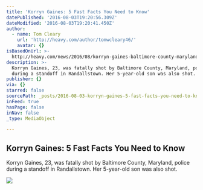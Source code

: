 ```yaml
---
title: 'Korryn Gaines: 5 Fast Facts You Need to Know'
datePublished: '2016-08-03T19:20:56.309Z'
dateModified: '2016-08-03T19:20:41.450Z'
author:
  - name: Tom Cleary
    url: 'http://heavy.com/author/tomwcleary46/'
    avatar: {}
isBasedOnUrl: >-
  http://heavy.com/news/2016/08/korryn-gaines-baltimore-county-maryland-son-kodi-photos-facebook-police-shooting-photos-facebook-videos-warrant/
description: >-
  Korryn Gaines, 23, was fatally shot by Baltimore County, Maryland, police
  during a standoff in Randallstown. Her 5-year-old son was also shot.
publisher: {}
via: {}
starred: false
sourcePath: _posts/2016-08-03-korryn-gaines-5-fast-facts-you-need-to-know.md
inFeed: true
hasPage: false
inNav: false
_type: MediaObject

---
```

<article style=""><h1>Korryn Gaines: 5 Fast Facts You Need to Know</h1><p>Korryn Gaines, 23, was fatally shot by Baltimore County, Maryland, police during a standoff in Randallstown. Her 5-year-old son was also shot.</p><img src="https://i1.wp.com/heavyeditorial.files.wordpress.com/2016/08/korryn-gaines-31-e1470106153673.jpg?fit=440%2C330&amp;quality=65&amp;strip=all&amp;ssl=1" /></article>
